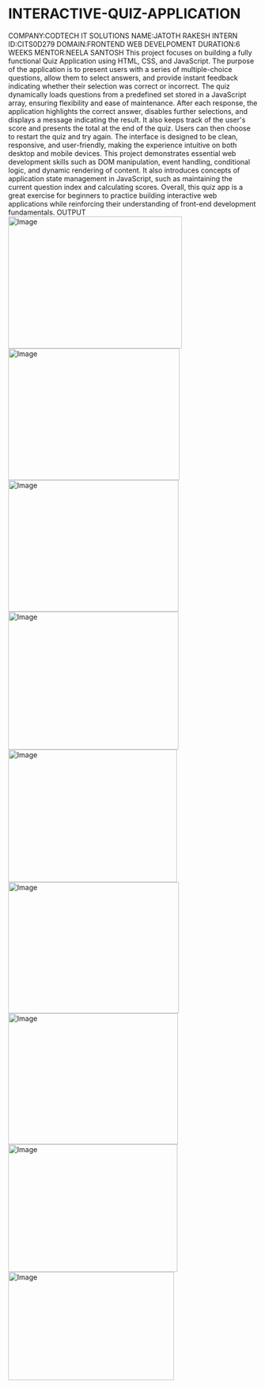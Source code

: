 # INTERACTIVE-QUIZ-APPLICATION
COMPANY:CODTECH IT SOLUTIONS
NAME:JATOTH RAKESH
INTERN ID:CITS0D279
DOMAIN:FRONTEND WEB DEVELPOMENT
DURATION:6 WEEKS
MENTOR:NEELA SANTOSH
This project focuses on building a fully functional Quiz Application using HTML, CSS, and JavaScript. The purpose of the application is to present users with a series of multiple-choice questions, allow them to select answers, and provide instant feedback indicating whether their selection was correct or incorrect. The quiz dynamically loads questions from a predefined set stored in a JavaScript array, ensuring flexibility and ease of maintenance. After each response, the application highlights the correct answer, disables further selections, and displays a message indicating the result. It also keeps track of the user's score and presents the total at the end of the quiz. Users can then choose to restart the quiz and try again. The interface is designed to be clean, responsive, and user-friendly, making the experience intuitive on both desktop and mobile devices. This project demonstrates essential web development skills such as DOM manipulation, event handling, conditional logic, and dynamic rendering of content. It also introduces concepts of application state management in JavaScript, such as maintaining the current question index and calculating scores. Overall, this quiz app is a great exercise for beginners to practice building interactive web applications while reinforcing their understanding of front-end development fundamentals.
OUTPUT
<img width="351" height="267" alt="Image" src="https://github.com/user-attachments/assets/902b0e7b-79f5-4ba1-8420-5bb860ba9b80" />
<img width="346" height="266" alt="Image" src="https://github.com/user-attachments/assets/7f7e80c0-a93e-45bf-a6aa-d5f116478a02" />
<img width="344" height="266" alt="Image" src="https://github.com/user-attachments/assets/7c9c843a-4a41-4e29-990f-972267703580" />
<img width="344" height="279" alt="Image" src="https://github.com/user-attachments/assets/d304c21a-d4e5-4dd3-acca-a40a84c7eaa7" />
<img width="341" height="268" alt="Image" src="https://github.com/user-attachments/assets/5e83e036-adb9-4288-85a5-0d43c2780a52" />
<img width="345" height="265" alt="Image" src="https://github.com/user-attachments/assets/a3e2ba7a-5013-45b2-8898-715a5b58ba29" />
<img width="343" height="265" alt="Image" src="https://github.com/user-attachments/assets/2cd068d2-eaef-4d23-9451-6c577088abb5" />
<img width="342" height="258" alt="Image" src="https://github.com/user-attachments/assets/c9645358-80cd-496f-a4ce-f10f7abd61f9" />
<img width="335" height="219" alt="Image" src="https://github.com/user-attachments/assets/da505e0d-8b53-4616-bc31-28da80c01ffe" />
